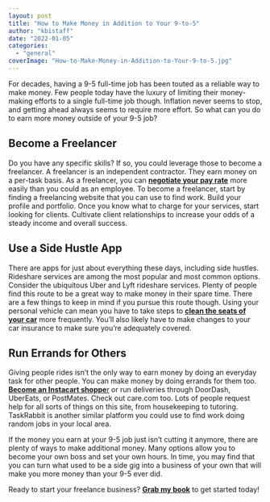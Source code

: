 ```yaml
---
layout: post
title: "How to Make Money in Addition to Your 9-to-5"
author: "kbistaff"
date: "2022-01-05"
categories: 
  - "general"
coverImage: "How-to-Make-Money-in-Addition-to-Your-9-to-5.jpg"
---
```


For decades, having a 9-5 full-time job has been touted as a reliable way to make money. Few people today have the luxury of limiting their money-making efforts to a single full-time job though. Inflation never seems to stop, and getting ahead always seems to require more effort. So what can you do to earn more money outside of your 9-5 job?

## **Become a Freelancer**

Do you have any specific skills? If so, you could leverage those to become a freelancer. A freelancer is an independent contractor. They earn money on a per-task basis. As a freelancer, you can [**negotiate your pay rate**](https://www.virtualvocations.com/blog/freelancing-tips/negotiating-freelance-rates-11-tips-remote-contractors/) more easily than you could as an employee. To become a freelancer, start by finding a freelancing website that you can use to find work. Build your profile and portfolio. Once you know what to charge for your services, start looking for clients. Cultivate client relationships to increase your odds of a steady income and overall success.

## **Use a Side Hustle App**

There are apps for just about everything these days, including side hustles. Rideshare services are among the most popular and most common options. Consider the ubiquitous Uber and Lyft rideshare services. Plenty of people find this route to be a great way to make money in their spare time. There are a few things to keep in mind if you pursue this route though. Using your personal vehicle can mean you have to take steps to [**clean the seats of your car**](https://3dproducts.com/blogs/how-to-articles-tips-and-best-practices/how-to-get-stains-out-of-car-seats) more frequently. You’ll also likely have to make changes to your car insurance to make sure you’re adequately covered.

## **Run Errands for Others**

Giving people rides isn’t the only way to earn money by doing an everyday task for other people. You can make money by doing errands for them too. [**Become an Instacart shoppe**r](https://www.moneycrashers.com/become-instacart-shopper-pay-job-application/) or run deliveries through DoorDash, UberEats, or PostMates. Check out care.com too. Lots of people request help for all sorts of things on this site, from housekeeping to tutoring. TaskRabbit is another similar platform you could use to find work doing random jobs in your local area.

If the money you earn at your 9-5 job just isn’t cutting it anymore, there are plenty of ways to make additional money. Many options allow you to become your own boss and set your own hours. In time, you may find that you can turn what used to be a side gig into a business of your own that will make you more money than your 9-5 ever did.

Ready to start your freelance business? [**Grab my book**](https://ebook.katebagoy.com/lto) to get started today!
